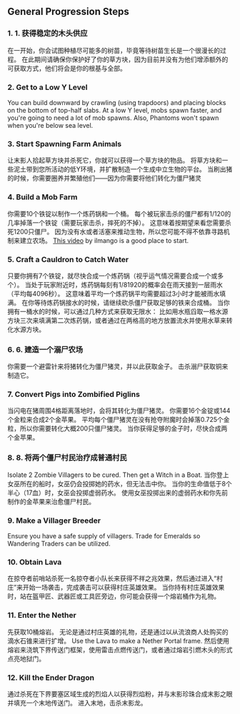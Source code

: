 ## General Progression Steps

### 1. 1. 获得稳定的木头供应

在一开始，你会试图种植尽可能多的树苗，毕竟等待树苗生长是一个很漫长的过程。 在此期间请确保你保护好了你的草方块，因为目前并没有为他们增添额外的可获取方式，他们将会是你的根基与全部。

### 2. Get to a Low Y Level

You can build downward by crawling (using trapdoors) and placing blocks on the bottom of top-half slabs. At a low Y level, mobs spawn faster, and you're going to need a lot of mob spawns. Also, Phantoms won't spawn when you're below sea level.

### 3. Start Spawning Farm Animals

让末影人拾起草方块并杀死它，你就可以获得一个草方块的物品。 将草方块和一些泥土带到您所活动的低Y环境，并扩散制造一个生成中立生物的平台。 当刷出猪的时候，你需要圈养并繁殖他们——因为你需要将他们转化为僵尸猪灵

### 4. Build a Mob Farm

你需要10个铁锭以制作一个炼药锅和一个桶。 每个被玩家击杀的僵尸都有1/120的几率掉落一个铁锭（需要玩家击杀，摔死的不掉）。 这意味着按期望来看您需要杀死1200只僵尸。 因为没有水或者活塞来推动生物，所以您可能不得不依靠寻路机制来建立农场。 [This video](https://www.youtube.com/watch?v=gibE51sgutg) by ilmango is a good place to start.

### 5. Craft a Cauldron to Catch Water

只要你拥有7个铁锭，就尽快合成一个炼药锅（视乎运气情况需要合成一个或多个）。 当处于玩家附近时，炼药锅每刻有1/81920的概率会在雨天接到一层雨水（平均每4096秒）。 这意味着平均一个炼药锅平均需要超过3小时才能被雨水填满。 在你等待炼药锅接水的时候，请继续砍杀僵尸获取足够的铁来合成桶。 当你拥有一桶水的时候，可以通过几种方式来获取无限水： 比如用水瓶舀取一格水源方块三次来填满第二次炼药锅，或者通过在两格高的地方放置流水并使用水草来转化水源方块。

### 6. 6. 建造一个溺尸农场

你需要一个避雷针来将猪转化为僵尸猪灵，并以此获取金子。 击杀溺尸获取铜来制造它。

### 7. Convert Pigs into Zombified Piglins

当闪电在猪周围4格距离落地时，会将其转化为僵尸猪灵。 你需要16个金锭或144个金粒来合成2个金苹果。 平均每个僵尸猪灵在没有抢夺附魔时会掉落0.725个金粒，所以你需要转化大概200只僵尸猪灵。 当你获得足够的金子时，尽快合成两个金苹果。

### 8. 8. 将两个僵尸村民治疗成普通村民

Isolate 2 Zombie Villagers to be cured. Then get a Witch in a Boat. 当你登上女巫所在的船时，女巫仍会投掷她的药水，但无法击中你。 当你的生命值低于8个半心（17血）时，女巫会投掷虚弱药水。 使用女巫投掷出来的虚弱药水和你先前制作的金苹果来治愈僵尸村民。

### 9. Make a Villager Breeder

Ensure you have a safe supply of villagers. Trade for Emeralds so Wandering Traders can be utilized.

### 10. Obtain Lava

在掠夺者前哨站杀死一名掠夺者小队长来获得不祥之兆效果，然后通过进入“村庄”来开始一场袭击，完成袭击可以获得村庄英雄效果。 当你持有村庄英雄效果时，站在盔甲匠、武器匠或工具匠旁边，你可能会获得一个熔岩桶作为礼物。

### 11. Enter the Nether

先获取10桶熔岩。 无论是通过村庄英雄的礼物，还是通过以从流浪商人处购买的滴水石锥来进行扩增。 Use the Lava to make a Nether Portal frame. 然后使用熔岩来浇筑下界传送门框架，使用雷击点燃传送门，或者通过熔岩引燃木头的形式点亮地狱门。

### 12. Kill the Ender Dragon

通过杀死在下界要塞区域生成的烈焰人以获得烈焰粉，并与末影珍珠合成末影之眼并填充一个末地传送门。 进入末地，击杀末影龙。
